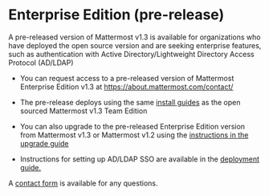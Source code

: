 # Enterprise Edition (pre-release)

A pre-released version of Mattermost v1.3 is available for organizations who have deployed the open source version and are seeking enterprise features, such as authentication with Active Directory/Lightweight Directory Access Protocol (AD/LDAP) 

- You can request access to a pre-released version of Mattermost Enterprise Edition v1.3 at https://about.mattermost.com/contact/

- The pre-release deploys using the same [install guides](http://docs.mattermost.com/index.html#install-guides) as the open sourced Mattermost v1.3 Team Edition

- You can also upgrade to the pre-released Enterprise Edition version from Mattermost v1.3 or Mattermost v1.2 using the [instructions in the upgrade guide](http://docs.mattermost.com/install/upgrade-guide.html)

- Instructions for setting up AD/LDAP SSO are available in the [deployment guide.](http://docs.mattermost.com/deployment/sso-ldap.html)

A [contact form](https://about.mattermost.com/contact/) is available for any questions.
